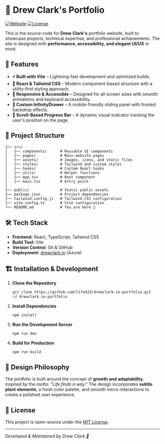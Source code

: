 # 🌱 Drew Clark's Portfolio

[![Website](https://img.shields.io/badge/Website-Live-brightgreen?style=flat-square)](https://www.drewclark.io/)
[![License](https://img.shields.io/github/license/life423/drewclark.io-portfolio?style=flat-square)](LICENSE)

This is the source code for **Drew Clark's** portfolio website, built to showcase projects, technical expertise, and professional achievements. The site is designed with **performance, accessibility, and elegant UI/UX** in mind.

## 🚀 Features

- **⚡ Built with Vite** – Lightning-fast development and optimized builds.
- **💎 React & Tailwind CSS** – Modern component-based structure with a utility-first styling approach.
- **📱 Responsive & Accessible** – Designed for all screen sizes with smooth animations and keyboard accessibility.
- **🎨 Custom InfinityDrawer** – A mobile-friendly sliding panel with frosted backdrop effects.
- **📜 Scroll-Based Progress Bar** – A dynamic visual indicator tracking the user's position on the page.

## 📂 Project Structure

```
├── src/
│   ├── components/      # Reusable UI components
│   ├── pages/           # Main website pages
│   ├── assets/          # Images, icons, and static files
│   ├── styles/          # Tailwind and custom styles
│   ├── hooks/           # Custom React hooks
│   ├── utils/           # Helper functions
│   ├── App.tsx          # Root component
│   ├── main.tsx         # Entry point
│
├── public/              # Static public assets
├── package.json         # Project dependencies
├── tailwind.config.js   # Tailwind CSS configuration
├── vite.config.ts       # Vite configuration
└── README.md            # You are here 🚀
```

## 🛠️ Tech Stack

- **Frontend:** React, TypeScript, Tailwind CSS
- **Build Tool:** Vite
- **Version Control:** Git & GitHub
- **Deployment:** [drewclark.io](https://www.drewclark.io/) (Azure)

## 🏗️ Installation & Development

1. **Clone the Repository**
   ```bash
   git clone https://github.com/life423/drewclark.io-portfolio.git
   cd drewclark.io-portfolio
   ```

2. **Install Dependencies**
   ```bash
   npm install
   ```

3. **Run the Development Server**
   ```bash
   npm run dev
   ```

4. **Build for Production**
   ```bash
   npm run build
   ```

## 🎨 Design Philosophy

The portfolio is built around the concept of **growth and adaptability**, inspired by the motto: _"Life finds a way."_ The design incorporates **subtle plant elements**, a fresh color palette, and smooth micro-interactions to create a polished user experience.

## 📜 License

This project is open-source under the [MIT License](LICENSE).

---

_Developed & Maintained by Drew Clark 🌱_
